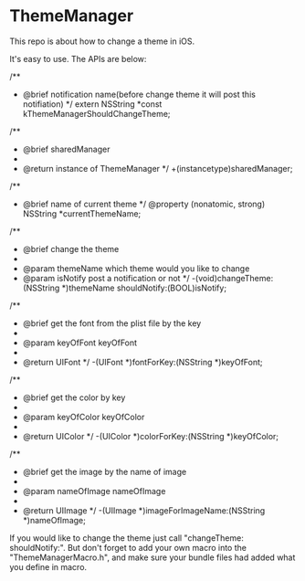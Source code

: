 # ThemeManager
This repo is about how to change a theme in iOS.

It's easy to use.
The APIs are below:

/**
 *  @brief  notification name(before change theme it will post this notifiation)
 */
extern NSString *const kThemeManagerShouldChangeTheme;

/**
 *  @brief sharedManager
 *
 *  @return instance of ThemeManager
 */
+(instancetype)sharedManager;

/**
 *  @brief  name of current theme
 */
@property (nonatomic, strong) NSString *currentThemeName;

/**
 *  @brief  change the theme
 *
 *  @param themeName which theme would you like to change
 *  @param isNotify  post a notification or not
 */
-(void)changeTheme:(NSString *)themeName shouldNotify:(BOOL)isNotify;

/**
 *  @brief  get the font from the plist file by the key
 *
 *  @param keyOfFont keyOfFont
 *
 *  @return UIFont
 */
-(UIFont *)fontForKey:(NSString *)keyOfFont;

/**
 *  @brief  get the color by key
 *
 *  @param keyOfColor keyOfColor
 *
 *  @return UIColor
 */
-(UIColor *)colorForKey:(NSString *)keyOfColor;

/**
 *  @brief  get the image by the name of image
 *
 *  @param nameOfImage nameOfImage
 *
 *  @return UIImage
 */
-(UIImage *)imageForImageName:(NSString *)nameOfImage;

If you would like to change the theme just call "changeTheme: shouldNotify:".
But don't forget to add your own macro into the "ThemeManagerMacro.h", and make sure your bundle files had added what you define in macro.
